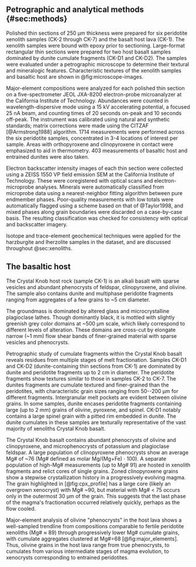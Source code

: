 ## Petrographic and analytical methods {#sec:methods}

Polished thin sections of 250 µm thickness were
prepared for six peridotite xenolith samples
(CK-2 through CK-7) and the basalt host lava (CK-1). The
xenolith samples were bound with epoxy prior to sectioning.
Large-format rectangular thin sections were prepared
for two host basalt samples dominated
by dunite cumulate fragments (CK-D1 and CK-D2).
The samples were evaluated under a petrographic microscope to determine
their textural and mineralogic features. Characteristic textures of the
xenolith samples and basaltic host are shown in @fig:microscope-images.

Major-element compositions were
analyzed for each polished thin section on a five-spectrometer JEOL JXA-8200
electron-probe microanalyzer at the California Institute of Technology.
Abundances were counted in wavelength-dispersive mode using a 15 kV
accelerating potential, a focused 25 nA beam, and counting times of 20
seconds on-peak and 10 seconds off-peak. The instrument was calibrated using natural and
synthetic standards; matrix corrections were made using the CITZAF
[@Armstrong1988] algorithm. 1714 measurements were performed across the
six peridotite samples, concentrated in 3-4 locations of interest per
sample. Areas with orthopyroxene and clinopyroxene in contact were emphasized to
aid in thermometry. 403 measurements of basaltic host and entrained dunites were also taken.

Electron backscatter intensity
images of each thin section were collected using a ZEISS 1550 VP field
emission SEM at the California Institute of Technology. These were
coregistered with optical scans and electron-microprobe analyses.
Minerals were automatically classified from microprobe data
using a nearest-neighbor fitting algorithm between pure endmember
phases. Poor-quality measurements with low totals were automatically
flagged using a scheme based on that of @Taylor1998, and mixed phases
along grain boundaries were discarded on a case-by-case basis.
The resulting classification was checked for consistency with optical
and backscatter imagery.

Isotope and trace-element geochemical techniques were applied
for the harzburgite and lherzolite samples in the dataset, and are
discussed throughout @sec:xenoliths.

## The basaltic host

The Crystal Knob host rock (sample CK-1) is an alkali basalt
with sparse vesicles and abundant phenocrysts of feldspar, clinopyroxene, and olivine.
The sample also contains dunite and multiphase peridotite fragments
ranging from aggregates of a few grains to ~5 cm diameter.

The groundmass is dominated by altered glass and microcrystalline
plagioclase lathes.
Though dominantly black, it is mottled with slightly greenish grey color domains
at ~500 µm scale, which likely correspond to different levels of alteration.
These domains are cross-cut by elongate narrow (~1 mm) flow shear bands of
finer-grained material with sparse vesicles and phenocrysts.

Petrographic study of cumulate fragments within the Crystal Knob
basalt reveals residues from multiple stages of melt fractionation.
Samples CK-D1 and CK-D2 (dunite-containing thin sections from CK-1) are dominated
by dunite and peridotite fragments up to 2 cm in diameter. The
peridotite fragments show textures similar to those in samples CK-2 to CK-7.
The dunites fragments are cumulate textured and finer-grained than the peridotites,
with characteristic grain sizes ranging from 50--200 µm for different fragments.
Intergranular melt pockets are evident between olivine grains.
In some samples, dunite encases peridotite fragments containing large (up to
2 mm) grains of olivine, pyroxene, and spinel.
CK-D1 notably contains a large spinel grain with a
pitted rim embedded in dunite.
The dunite cumulates in these samples are texturally representative of
the vast majority of xenoliths Crystal Knob basalt.

The Crystal Knob basalt contains abundant phenocrysts of olivine and clinopyroxene,
and microphenocrysts of potassium and plagioclase feldspar.
A large population of clinopyroxene phenocrysts show an average Mg# of ~76
(Mg# defined as molar Mg/(Mg+Fe) $\cdot$ 100).
A separate population of high-Mg# measurements (up to Mg# 91) are hosted
in xenolith fragments and relict cores of single grains.
Zoned clinopyroxene grains show a stepwise crystallization
history in a progressively evolving magma. The grain highlighted in
[@fig:cpx_profile] has a large core (likely an overgrown xenocryst)
with Mg# ~90, but material with Mg# < 75
occurs only in the outermost 30 µm of the grain. This suggests that the
last phase of the magma's fractionation occurred relatively quickly,
perhaps as the flow cooled.

Major-element analysis of olivine "phenocrysts" in the
host lava shows a well-sampled trendline from compositions comparable to fertile
peridotite xenoliths (Mg# $\approx$ 89) through
progressively lower Mg# cumulate grains,
with cumulate aggregates clustered at Mg#=68 [@fig:major_elements].
Thus, olivine grains in the host lava range from true phenocrysts,
to cumulates from various intermediate stages of magma evolution,
to xenocrysts corresponding to entrained peridotites.

